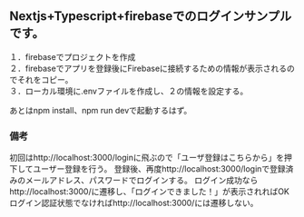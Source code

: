 ## Nextjs+Typescript+firebaseでのログインサンプルです。

１．firebaseでプロジェクトを作成<br />
２．firebaseでアプリを登録後にFirebaseに接続するための情報が表示されるのでそれをコピー。<br />
３．ローカル環境に.envファイルを作成し、２の情報を設定する。<br />

あとはnpm install、npm run devで起動するはず。

### 備考
初回はhttp://localhost:3000/loginに飛ぶので「ユーザ登録はこちらから」を押下してユーザー登録を行う。
登録後、再度http://localhost:3000/loginで登録済みのメールアドレス、パスワードでログインする。
ログイン成功ならhttp://localhost:3000/に遷移し、「ログインできました！」が表示されればOK
ログイン認証状態でなければhttp://localhost:3000/には遷移しない。
